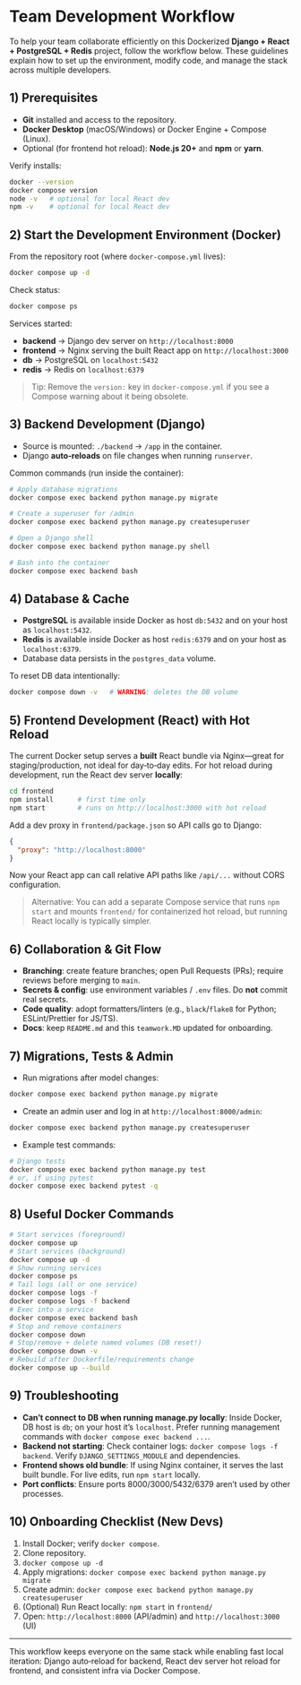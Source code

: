 

# Team Development Workflow

To help your team collaborate efficiently on this Dockerized **Django + React + PostgreSQL + Redis** project, follow the workflow below. These guidelines explain how to set up the environment, modify code, and manage the stack across multiple developers.

## 1) Prerequisites
- **Git** installed and access to the repository.
- **Docker Desktop** (macOS/Windows) or Docker Engine + Compose (Linux).
- Optional (for frontend hot reload): **Node.js 20+** and **npm** or **yarn**.

Verify installs:
```bash
docker --version
docker compose version
node -v   # optional for local React dev
npm -v    # optional for local React dev
```

## 2) Start the Development Environment (Docker)
From the repository root (where `docker-compose.yml` lives):
```bash
docker compose up -d
```
Check status:
```bash
docker compose ps
```
Services started:
- **backend** → Django dev server on `http://localhost:8000`
- **frontend** → Nginx serving the built React app on `http://localhost:3000`
- **db** → PostgreSQL on `localhost:5432`
- **redis** → Redis on `localhost:6379`

> Tip: Remove the `version:` key in `docker-compose.yml` if you see a Compose warning about it being obsolete.

## 3) Backend Development (Django)
- Source is mounted: `./backend` → `/app` in the container.
- Django **auto‑reloads** on file changes when running `runserver`.

Common commands (run inside the container):
```bash
# Apply database migrations
docker compose exec backend python manage.py migrate

# Create a superuser for /admin
docker compose exec backend python manage.py createsuperuser

# Open a Django shell
docker compose exec backend python manage.py shell

# Bash into the container
docker compose exec backend bash
```

## 4) Database & Cache
- **PostgreSQL** is available inside Docker as host `db:5432` and on your host as `localhost:5432`.
- **Redis** is available inside Docker as host `redis:6379` and on your host as `localhost:6379`.
- Database data persists in the `postgres_data` volume.

To reset DB data intentionally:
```bash
docker compose down -v   # WARNING: deletes the DB volume
```

## 5) Frontend Development (React) with Hot Reload
The current Docker setup serves a **built** React bundle via Nginx—great for staging/production, not ideal for day‑to‑day edits. For hot reload during development, run the React dev server **locally**:

```bash
cd frontend
npm install      # first time only
npm start        # runs on http://localhost:3000 with hot reload
```

Add a dev proxy in `frontend/package.json` so API calls go to Django:
```json
{
  "proxy": "http://localhost:8000"
}
```

Now your React app can call relative API paths like `/api/...` without CORS configuration.

> Alternative: You can add a separate Compose service that runs `npm start` and mounts `frontend/` for containerized hot reload, but running React locally is typically simpler.

## 6) Collaboration & Git Flow
- **Branching**: create feature branches; open Pull Requests (PRs); require reviews before merging to `main`.
- **Secrets & config**: use environment variables / `.env` files. Do **not** commit real secrets.
- **Code quality**: adopt formatters/linters (e.g., `black`/`flake8` for Python; ESLint/Prettier for JS/TS).
- **Docs**: keep `README.md` and this `teamwork.MD` updated for onboarding.

## 7) Migrations, Tests & Admin
- Run migrations after model changes:
```bash
docker compose exec backend python manage.py migrate
```
- Create an admin user and log in at `http://localhost:8000/admin`:
```bash
docker compose exec backend python manage.py createsuperuser
```
- Example test commands:
```bash
# Django tests
docker compose exec backend python manage.py test
# or, if using pytest
docker compose exec backend pytest -q
```

## 8) Useful Docker Commands
```bash
# Start services (foreground)
docker compose up
# Start services (background)
docker compose up -d
# Show running services
docker compose ps
# Tail logs (all or one service)
docker compose logs -f
docker compose logs -f backend
# Exec into a service
docker compose exec backend bash
# Stop and remove containers
docker compose down
# Stop/remove + delete named volumes (DB reset!)
docker compose down -v
# Rebuild after Dockerfile/requirements change
docker compose up --build
```

## 9) Troubleshooting
- **Can’t connect to DB when running manage.py locally**: Inside Docker, DB host is `db`; on your host it’s `localhost`. Prefer running management commands with `docker compose exec backend ...`.
- **Backend not starting**: Check container logs: `docker compose logs -f backend`. Verify `DJANGO_SETTINGS_MODULE` and dependencies.
- **Frontend shows old bundle**: If using Nginx container, it serves the last built bundle. For live edits, run `npm start` locally.
- **Port conflicts**: Ensure ports 8000/3000/5432/6379 aren’t used by other processes.

## 10) Onboarding Checklist (New Devs)
1. Install Docker; verify `docker compose`.
2. Clone repository.
3. `docker compose up -d`
4. Apply migrations: `docker compose exec backend python manage.py migrate`
5. Create admin: `docker compose exec backend python manage.py createsuperuser`
6. (Optional) Run React locally: `npm start` in `frontend/`
7. Open: `http://localhost:8000` (API/admin) and `http://localhost:3000` (UI)

---
This workflow keeps everyone on the same stack while enabling fast local iteration: Django auto‑reload for backend, React dev server hot reload for frontend, and consistent infra via Docker Compose.
